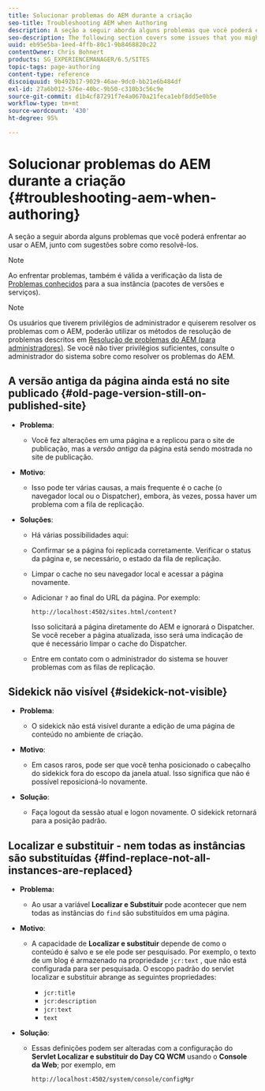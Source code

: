 ```yaml
---
title: Solucionar problemas do AEM durante a criação
seo-title: Troubleshooting AEM when Authoring
description: A seção a seguir aborda alguns problemas que você poderá enfrentar ao usar o AEM, junto com sugestões sobre como resolvê-los.
seo-description: The following section covers some issues that you might encounter when using AEM, together with suggestions on how to troubleshoot them.
uuid: eb95e5ba-1eed-4ffb-80c1-9b8468820c22
contentOwner: Chris Bohnert
products: SG_EXPERIENCEMANAGER/6.5/SITES
topic-tags: page-authoring
content-type: reference
discoiquuid: 9b492b17-9029-46ae-9dc0-bb21e6b484df
exl-id: 27a6b012-576e-40bc-9b50-c310b3c56c9e
source-git-commit: d1b4cf87291f7e4a0670a21feca1ebf8dd5e0b5e
workflow-type: tm+mt
source-wordcount: '430'
ht-degree: 95%

---
```


# Solucionar problemas do AEM durante a criação  {#troubleshooting-aem-when-authoring}

A seção a seguir aborda alguns problemas que você poderá enfrentar ao usar o AEM, junto com sugestões sobre como resolvê-los.

>[!NOTE]
>
>Ao enfrentar problemas, também é válida a verificação da lista de [Problemas conhecidos](/help/release-notes/release-notes.md) para a sua instância (pacotes de versões e serviços).

>[!NOTE]
>
>Os usuários que tiverem privilégios de administrador e quiserem resolver os problemas com o AEM, poderão utilizar os métodos de resolução de problemas descritos em [Resolução de problemas do AEM (para administradores)](/help/sites-administering/troubleshoot.md). Se você não tiver privilégios suficientes, consulte o administrador do sistema sobre como resolver os problemas do AEM.

## A versão antiga da página ainda está no site publicado {#old-page-version-still-on-published-site}

* **Problema**:

   * Você fez alterações em uma página e a replicou para o site de publicação, mas a *versão antiga* da página está sendo mostrada no site de publicação.

* **Motivo**:

   * Isso pode ter várias causas, a mais frequente é o cache (o navegador local ou o Dispatcher), embora, às vezes, possa haver um problema com a fila de replicação.

* **Soluções**:

   * Há várias possibilidades aqui:
   * Confirmar se a página foi replicada corretamente. Verificar o status da página e, se necessário, o estado da fila de replicação.
   * Limpar o cache no seu navegador local e acessar a página novamente.
   * Adicionar `?` ao final do URL da página. Por exemplo:

      `http://localhost:4502/sites.html/content?`

      Isso solicitará a página diretamente do AEM e ignorará o Dispatcher. Se você receber a página atualizada, isso será uma indicação de que é necessário limpar o cache do Dispatcher.

   * Entre em contato com o administrador do sistema se houver problemas com as filas de replicação.

## Sidekick não visível {#sidekick-not-visible}

* **Problema**:

   * O sidekick não está visível durante a edição de uma página de conteúdo no ambiente de criação.

* **Motivo**:

   * Em casos raros, pode ser que você tenha posicionado o cabeçalho do sidekick fora do escopo da janela atual. Isso significa que não é possível reposicioná-lo novamente.

* **Solução**:

   * Faça logout da sessão atual e logon novamente. O sidekick retornará para a posição padrão.

## Localizar e substituir - nem todas as instâncias são substituídas {#find-replace-not-all-instances-are-replaced}

* **Problema:**

   * Ao usar a variável **Localizar e Substituir** pode acontecer que nem todas as instâncias do `find` são substituídos em uma página.

* **Motivo**:

   * A capacidade de **Localizar e substituir** depende de como o conteúdo é salvo e se ele pode ser pesquisado. Por exemplo, o texto de um blog é armazenado na propriedade `jcr:text` , que não está configurada para ser pesquisada. O escopo padrão do servlet localizar e substituir abrange as seguintes propriedades:

      * `jcr:title`
      * `jcr:description`
      * `jcr:text`
      * `text`

* **Solução**:

   * Essas definições podem ser alteradas com a configuração do **Servlet Localizar e substituir do Day CQ WCM** usando o **Console da Web**; por exemplo, em

      `http://localhost:4502/system/console/configMgr`
